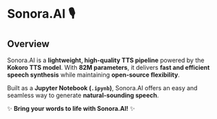 # Sonora.AI 🎙️

## Overview
Sonora.AI is a **lightweight, high-quality TTS pipeline** powered by the **Kokoro TTS model**. With **82M parameters**, it delivers **fast and efficient speech synthesis** while maintaining **open-source flexibility**. 

Built as a **Jupyter Notebook (`.ipynb`)**, Sonora.AI offers an easy and seamless way to generate **natural-sounding speech**.

✨ **Bring your words to life with Sonora.AI!** ✨
